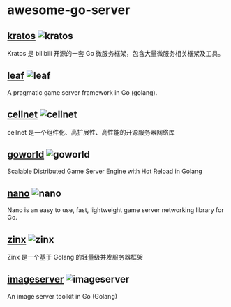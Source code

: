 # awesome-go-server

## [kratos](https://github.com/bilibili/kratos) ![kratos](https://img.shields.io/github/stars/bilibili/kratos)

Kratos 是 bilibili 开源的一套 Go 微服务框架，包含大量微服务相关框架及工具。

## [leaf](https://github.com/name5566/leaf) ![leaf](https://img.shields.io/github/stars/name5566/leaf)

A pragmatic game server framework in Go (golang).

## [cellnet](https://github.com/davyxu/cellnet) ![cellnet](https://img.shields.io/github/stars/davyxu/cellnet)

cellnet 是一个组件化、高扩展性、高性能的开源服务器网络库

## [goworld](https://github.com/xiaonanln/goworld) ![goworld](https://img.shields.io/github/stars/xiaonanln/goworld)

Scalable Distributed Game Server Engine with Hot Reload in Golang

## [nano](https://github.com/lonng/nano) ![nano](https://img.shields.io/github/stars/lonng/nano)

Nano is an easy to use, fast, lightweight game server networking library for Go.

## [zinx](https://github.com/aceld/zinx) ![zinx](https://img.shields.io/github/stars/aceld/zinx)

Zinx 是一个基于 Golang 的轻量级并发服务器框架

## [imageserver](https://github.com/pierrre/imageserver) ![imageserver](https://img.shields.io/github/stars/pierrre/imageserver)

An image server toolkit in Go (Golang)
